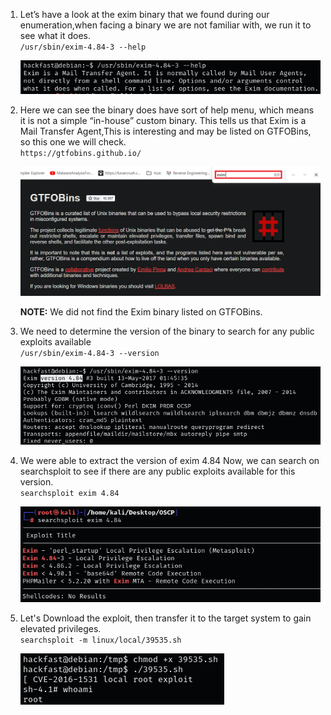 1.  Let’s have a look at the exim binary that we found during our enumeration,when facing a binary we are not familiar with, we run it to see what it does.  
    `/usr/sbin/exim-4.84-3 --help`  
    
    ![](../../../img/Linux-Environment/122.png)
    
2.  Here we can see the binary does have sort of help menu, which means it is not a simple “in-house” custom binary. This tells us that Exim is a Mail Transfer Agent,This is interesting and may be listed on GTFOBins, so this one we will check.  
    `https://gtfobins.github.io/`  
    
    ![](../../../img/Linux-Environment/123.png)

    **NOTE:** We did not find the Exim binary listed on GTFOBins.
    
3.  We need to determine the version of the binary to search for any public exploits available  
    `/usr/sbin/exim-4.84-3 --version`  
    
    ![](../../../img/Linux-Environment/124.png)
    
4.  We were able to extract the version of exim 4.84 Now, we can search on searchsploit to see if there are any public exploits available for this version.  
    `searchsploit exim 4.84`  
    
    ![](../../../img/Linux-Environment/125.png)
    
5.  Let's Download the exploit, then transfer it to the target system to gain elevated privileges.  
    `searchsploit -m linux/local/39535.sh`  
    
    ![](../../../img/Linux-Environment/126.png)